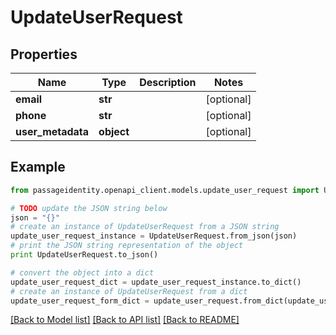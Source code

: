 # UpdateUserRequest


## Properties
Name | Type | Description | Notes
------------ | ------------- | ------------- | -------------
**email** | **str** |  | [optional] 
**phone** | **str** |  | [optional] 
**user_metadata** | **object** |  | [optional] 

## Example

```python
from passageidentity.openapi_client.models.update_user_request import UpdateUserRequest

# TODO update the JSON string below
json = "{}"
# create an instance of UpdateUserRequest from a JSON string
update_user_request_instance = UpdateUserRequest.from_json(json)
# print the JSON string representation of the object
print UpdateUserRequest.to_json()

# convert the object into a dict
update_user_request_dict = update_user_request_instance.to_dict()
# create an instance of UpdateUserRequest from a dict
update_user_request_form_dict = update_user_request.from_dict(update_user_request_dict)
```
[[Back to Model list]](../README.md#documentation-for-models) [[Back to API list]](../README.md#documentation-for-api-endpoints) [[Back to README]](../README.md)


